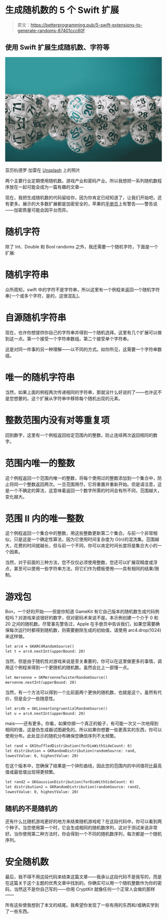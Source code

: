 # 生成随机数的 5 个 Swift 扩展

> 原文：<https://betterprogramming.pub/5-swift-extensions-to-generate-randoms-87401ccc60f>

## 使用 Swift 扩展生成随机数、字符等

![](img/01f0cefa9dd19ff189a172d9cd99cc55.png)

亚历杭德罗·加雷在 [Unsplash](https://unsplash.com/s/photos/bingo-balls?utm_source=unsplash&utm_medium=referral&utm_content=creditCopyText) 上的照片

两个主要行业定期使用随机数。游戏产业和密码产业。所以我想把一系列随机数程序放在一起可能会成为一篇有趣的文章—

现在，我把生成随机数的代码留给你，因为你肯定已经知道了，让我们开始吧，还有更多。展示的大多数扩展都是加密安全的，苹果的[手册页](https://developer.apple.com/documentation/swift/systemrandomnumbergenerator)上有警告——警告说——加密质量可能会因平台而异。

# 随机字符

除了 Int、Double 和 Bool randoms 之外，我还需要一个随机字符，下面是一个扩展:

# 随机字符串

众所周知，swift 中的字符不是字符串，所以这里有一个例程来返回一个随机字符串[一个或多个字符，是的，这很混乱]。

# 自源随机字符串

现在，也许你想提供你自己的字符串并得到一个随机选择。这里有几个扩展可以做到这一点。第一个接受一个字符串数组。第二个接受单个字符串。

这是对同一件事的另一种理解——以不同的方式。如你所见，这需要一个字符串数组。

# 唯一的随机字符串

当然，如果上面的例程两次传递相同的字符串，那就没什么好说的了——也许这不是您想要的。这个扩展从字符串中移除每个随机出现的元素。

# 整数范围内没有对等重复项

回到数字，这里有一个例程返回给定范围内的整数，防止连续两次返回相同的数字。

# 范围内唯一的整数

这个例程返回一个范围内唯一的整数，将每个使用过的整数添加到一个集合中，防止将同一个整数返回两次。一旦范围用尽，它将重置并重新开始。但是请注意，这是一个不确定的算法，这意味着返回一个数字所需的时间会有所不同，范围越大，变化越大。

# 范围 II 内的唯一整数

这个例程返回一个集合中的整数，用这些整数更新第二个集合。与前一个非常相似，只是这是一个确定性算法，因为它使用时间复杂度为 O(n)的混洗集。范围越大，花费的时间就越长，但与前一个不同，你可以肯定时间长度将是集合大小的一个因素。

当然，对于前面的三种方法，您不仅仅必须使用整数，您还可以扩展双精度或浮点，甚至可以使用一些字符串方法，将它们作为模板使用——具有相同的结果/限制。

# 游戏包

Bon，一个好的开始——但是你知道 GameKit 有它自己版本的随机数生成代码例程吗？对游戏来说很好的数字，但对密码术来说不是。本示例创建一个介于 0 和 20 之间的随机数。尽管事先警告过，Apple 在手册页中告诉我们，如果您需要确保每次运行时都得到随机数，则需要删除生成的初始值，请使用 arc4.drop(1024)来这样做。

```
let arc4 = GKARC4RandomSource()
let t = arc4.nextInt(upperBound: 20)
```

当然，但是由于随机性对游戏来说是至关重要的，你可以在这里做更多的事情，调用这个例程来得到一个更随机的随机数。虽然会比上一部慢一点。

```
let mersenne = GKMersenneTwisterRandomSource()
mersenne.nextInt(upperBound: 20)
```

当然，有一个方法可以得到一个比前面两个更快的随机数，也就是这个。虽然有代价，但是会少一些随意性。

```
let arc4b = GKLinearCongruentialRandomSource()
let u = arc4.nextInt(upperBound: 20)
```

mais——还有更多。你看，如果你掷一个真正的骰子，有可能一次又一次地得到相同的值，这是伪生成器试图避免的。所以如果你想要一些更真实的东西，你可以使用分布。此处显示的随机分布确保您确信序列不太频繁。

```
let rand = GKShuffledDistribution(forDieWithSideCount: 6)
let distribution = GKRandomDistribution(randomSource: rand, lowestValue: 0, highestValue: 20)
```

在这个版本中，您确保了结果是一个钟形曲线，因此您的范围内的中间值将比最高值或最低值出现得更频繁。

```
let rand2 = GKGaussianDistribution(forDieWithSideCount: 6)
let distribution2 = GKRandomDistribution(randomSource: rand2, lowestValue: 0, highestValue: 20)
```

## 随机的不是随机的

还有什么比随机游戏更好的地方来结束随机游戏呢？在这段代码中，你可以看到两个种子。当您使用第一个时，它会生成相同的随机数序列，这对于测试来说非常好。当你使用第二种方法时，你会得到一个不同的随机数序列，每次都是一个随机序列。

# 安全随机数

最后，我不得不用这段代码来结束这篇文章——我承认这段代码不是我写的，而是在这篇关于这个主题的优秀文章中找到的。你确实可以用一个随机整数作为你的密码，当然这不是你自己写的——你用 CryptKit 就像任何一个正常人会做的那样——

所有这些使我想到了本文的结尾。我希望你发现了一些有用的东西和/或确实学到了一些东西。